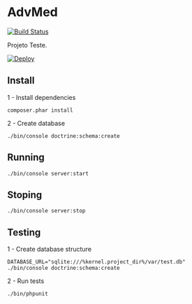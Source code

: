 # AdvMed

[![Build Status](https://travis-ci.com/mrprompt/advmed.svg?token=wjVH7pqe9uFCdhpp6XdL&branch=master)](https://travis-ci.com/mrprompt/advmed)

Projeto Teste.

[![Deploy](https://www.herokucdn.com/deploy/button.svg)](https://heroku.com/deploy?template=https://github.com/mrprompt/advmed/tree/master)

## Install

1 - Install dependencies

```console
composer.phar install
```

2 - Create database

```console
./bin/console doctrine:schema:create
```

## Running

```console
./bin/console server:start
```

## Stoping

```console
./bin/console server:stop
```

## Testing

1 - Create database structure

```console
DATABASE_URL="sqlite:///%kernel.project_dir%/var/test.db" ./bin/console doctrine:schema:create
```

2 - Run tests

```console
./bin/phpunit
```
